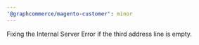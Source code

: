 ```yaml
---
'@graphcommerce/magento-customer': minor
---
```


Fixing the Internal Server Error if the third address line is empty.
